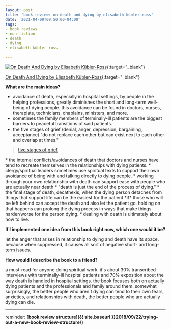 ```yaml
---
layout: post
title: 'book review: on death and dying by elisabeth kübler-ross'
date: '2021-04-09T09:50:00-04:00'
tags:
- book reviews
- non-fiction
- death
- dying
- elisabeth kübler-ross

--- 
```


[![On Death And Dying by Elisabeth Kübler-Ross](https://i.gr-assets.com/images/S/compressed.photo.goodreads.com/books/1315440983l/2497348.jpg)](https://www.goodreads.com/book/show/2497348.On_Death_And_Dying){:target="_blank"}

[On Death And Dying by Elisabeth Kübler-Ross](https://www.goodreads.com/book/show/2497348.On_Death_And_Dying){:target="_blank"}

<b>What are the main ideas?</b> 

* avoidance of death, especially in hospital settings, by people in the helping professions, greatly diminishes the short and long-term well-being of dying people. this avoidance can be found in doctors, nurses, therapists, technicians, chaplains, ministers, and more.
* sometimes the family members of terminally-ill patients are the biggest barriers to peaceful transitions of said patients.
* the five stages of grief (denial, anger, depression, bargaining, acceptance) "do not replace each other but can exist next to each other and overlap at times." 
<blockquote class="imgur-embed-pub" lang="en" data-id="a/uEgDWTd"  ><a href="//imgur.com/a/uEgDWTd">five stages of grief</a></blockquote><script async src="//s.imgur.com/min/embed.js" charset="utf-8"></script>
* the internal conflicts/avoidances of death that doctors and nurses have tend to recreate themselves in the relationships with dying patients.
* clergy/spiritual leaders sometimes use spiritual texts to support their own avoidance of being with and talking directly to dying people. 
* working through your own relationship with death can support ease with people who are actually near death
* "death is just the end of the process of dying."
* the final stage of death, decathexis, when the dying person detaches from things that support life can be the easiest for the patient *if* those who will be left behind can accept the death and also let the patient go. holding on that happens can prolong the dying process in ways that make things harder/worse for the person dying. 
* dealing with death is ultimately about how to live. 

<b>If I implemented one idea from this book right now, which one would it be?</b>

let the anger that arises in relationship to dying and death have its space. because when suppressed, it causes all sort of negative short- and long-term issues.

<b>How would I describe the book to a friend?</b>

a must-read for anyone doing spiritual work. it's about 30% transcribed interviews with terminally-ill hospital patients and 70% exposition about the way death is handled in hospital settings. the book focuses both on actually dying patients and the professionals and family around them. somewhat surprisingly, the better people who aren't dying can tend to their own fears, anxieties, and relationships with death, the better people who are actually dying can die. 

---

reminder: **[book review structure]({{ site.baseurl }}2018/09/22/trying-out-a-new-book-review-structure/)**


<!-- &#042; = asterisk -->
<!-- &#039; = single quote '-->

